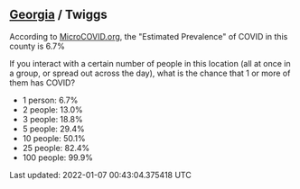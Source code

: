 
## [Georgia](/united-states/georgia) / Twiggs

According to [MicroCOVID.org](http://microcovid.org),
the "Estimated Prevalence" of COVID in this county is 6.7%

If you interact with a certain number of people in this location
(all at once in a group, or spread out across the day), what is the chance that
1 or more of them has COVID?

- 1 person: 6.7%
- 2 people: 13.0%
- 3 people: 18.8%
- 5 people: 29.4%
- 10 people: 50.1%
- 25 people: 82.4%
- 100 people: 99.9%

Last updated: 2022-01-07 00:43:04.375418 UTC
